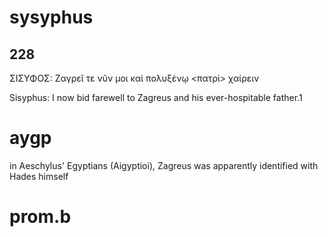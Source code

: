 
# sysyphus
## 228
ΣΙΣΥΦΟΣ: Ζαγρεῖ τε νῦν μοι καὶ πολυξένῳ <πατρὶ>
χαίρειν

Sisyphus: I now bid farewell to Zagreus and his ever-hospitable father.1

# aygp
in Aeschylus' Egyptians (Aigyptioi), Zagreus was apparently identified with Hades himself

# prom.b




